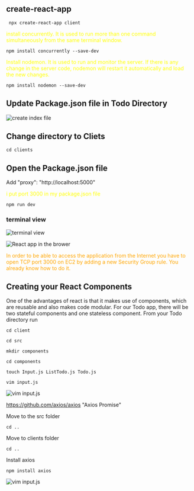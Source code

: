## create-react-app
` npx create-react-app client`

<span style="color:yellow"> install concurrently. It is used to run more than one command simultaneously from the same terminal window.<span>

`npm install concurrently --save-dev`


<span style="color:yellow"> Install nodemon. It is used to run and monitor the server. If there is any change in the server code, nodemon will restart it automatically and load the new changes.<span>


`npm install nodemon --save-dev`



## Update Package.json file in Todo Directory
![create index file](/Images/UpdatedPackage.json.png)


## Change directory to Cliets
`cd clients`




## Open the Package.json file
 Add "proxy": "http://localhost:5000"

 <span style="color:yellow"> i put   port 3000 in my package.json file<span>


`npm run dev`

### terminal view
![terminal view](/Images/Reactapp%20runing%20terminal%20view.png)



![React app in the brower](/Images/React%20rununing%20in%20the%20browers.png)

 <span style="color:orange">In order to be able to access the application from the Internet you have to open TCP port 3000 on EC2 by adding a new Security Group rule. You already know how to do it. <span>



## Creating your React Components
One of the advantages of react is that it makes use of components, which are reusable and also makes code modular. For our Todo app, there will be two stateful components and one stateless component.
From your Todo directory run

`cd client`

`cd src`

`mkdir components`

`cd components`

`touch Input.js ListTodo.js Todo.js`

`vim input.js`



![vim input.js](/Images/AxiosInputjs.png)

https://github.com/axios/axios "Axios Promise"

Move to the src folder

`cd ..`

Move to clients folder

`cd ..`

Install axios

`npm install axios`


![vim input.js](/Images/AxiosInstall.png)





